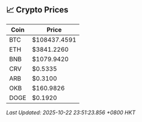 ## 📈 Crypto Prices

| Coin | Price |
| ---- | ----- |
| BTC | $108437.4591 |
| ETH | $3841.2260 |
| BNB | $1079.9420 |
| CRV | $0.5335 |
| ARB | $0.3100 |
| OKB | $160.9826 |
| DOGE | $0.1920 |

_Last Updated: 2025-10-22 23:51:23.856 +0800 HKT_